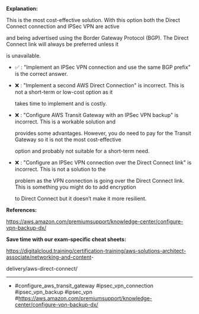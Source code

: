 **Explanation:**

This is the most cost-effective solution. With this option both the Direct Connect connection and IPSec VPN are active

and being advertised using the Border Gateway Protocol (BGP). The Direct Connect link will always be preferred unless it

is unavailable.

- ✅ :  "Implement an IPSec VPN connection and use the same BGP prefix" is the correct answer.

- ❌ :  "Implement a second AWS Direct Connection" is incorrect. This is not a short-term or low-cost option as it

  takes time to implement and is costly.

- ❌ :  "Configure AWS Transit Gateway with an IPSec VPN backup" is incorrect. This is a workable solution and

  provides some advantages. However, you do need to pay for the Transit Gateway so it is not the most cost-effective

  option and probably not suitable for a short-term need.

- ❌ :  "Configure an IPSec VPN connection over the Direct Connect link" is incorrect. This is not a solution to the

  problem as the VPN connection is going over the Direct Connect link. This is something you might do to add encryption

  to Direct Connect but it doesn’t make it more resilient.

**References:**

<https://aws.amazon.com/premiumsupport/knowledge-center/configure-vpn-backup-dx/>

**Save time with our exam-specific cheat sheets:**

<https://digitalcloud.training/certification-training/aws-solutions-architect-associate/networking-and-content>-

delivery/aws-direct-connect/

----

- #configure_aws_transit_gateway #ipsec_vpn_connection #ipsec_vpn_backup #ipsec_vpn #<https://aws.amazon.com/premiumsupport/knowledge-center/configure-vpn-backup-dx/>
